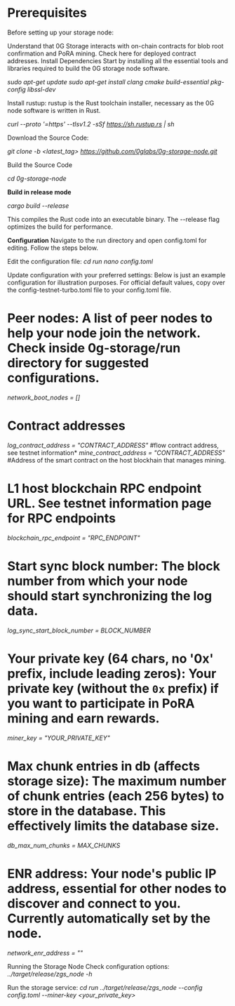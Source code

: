 # Prerequisites
Before setting up your storage node:

Understand that 0G Storage interacts with on-chain contracts for blob root confirmation and PoRA mining.
Check here for deployed contract addresses.
Install Dependencies
Start by installing all the essential tools and libraries required to build the 0G storage node software.

*sudo apt-get update*
*sudo apt-get install clang cmake build-essential pkg-config libssl-dev*

Install rustup: rustup is the Rust toolchain installer, necessary as the 0G node software is written in Rust.

*curl --proto '=https' --tlsv1.2 -sSf https://sh.rustup.rs | sh*

Download the Source Code:

*git clone -b <latest_tag> https://github.com/0glabs/0g-storage-node.git*

Build the Source Code

*cd 0g-storage-node*

**Build in release mode**

*cargo build --release*

This compiles the Rust code into an executable binary. The --release flag optimizes the build for performance.

**Configuration**
Navigate to the run directory and open config.toml for editing. Follow the steps below.

Edit the configuration file:
*cd run*
*nano config.toml*

Update configuration with your preferred settings:
Below is just an example configuration for illustration purposes. For official default values, copy over the config-testnet-turbo.toml file to your config.toml file.

# Peer nodes: A list of peer nodes to help your node join the network. Check inside 0g-storage/run directory for suggested configurations.
*network_boot_nodes = []*

# Contract addresses
*log_contract_address = "CONTRACT_ADDRESS"* #flow contract address, see testnet information*
*mine_contract_address = "CONTRACT_ADDRESS"* #Address of the smart contract on the host blockhain that manages mining.

# L1 host blockchain RPC endpoint URL. See testnet information page for RPC endpoints
*blockchain_rpc_endpoint = "RPC_ENDPOINT"*

# Start sync block number: The block number from which your node should start synchronizing the log data.
*log_sync_start_block_number = BLOCK_NUMBER*

# Your private key (64 chars, no '0x' prefix, include leading zeros): Your private key (without the `0x` prefix) if you want to participate in PoRA mining and earn rewards.
*miner_key = "YOUR_PRIVATE_KEY"*

# Max chunk entries in db (affects storage size): The maximum number of chunk entries (each 256 bytes) to store in the database. This effectively limits the database size.
*db_max_num_chunks = MAX_CHUNKS*

# ENR address: Your node's public IP address, essential for other nodes to discover and connect to you. Currently automatically set by the node.
*network_enr_address = ""*


Running the Storage Node
Check configuration options:
*../target/release/zgs_node -h*

Run the storage service:
*cd run*
*../target/release/zgs_node --config config.toml --miner-key <your_private_key>*
